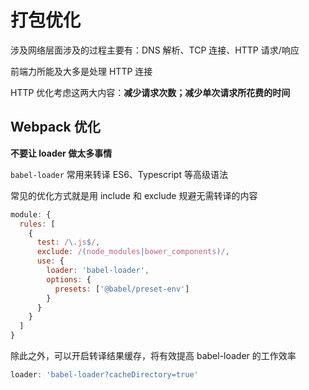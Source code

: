 # 打包优化

涉及网络层面涉及的过程主要有：DNS 解析、TCP 连接、HTTP 请求/响应

前端力所能及大多是处理 HTTP 连接

HTTP 优化考虑这两大内容：**减少请求次数；减少单次请求所花费的时间**

## Webpack 优化

**不要让 loader 做太多事情**

`babel-loader` 常用来转译 ES6、Typescript 等高级语法

常见的优化方式就是用 include 和 exclude 规避无需转译的内容

```JavaScript
module: {
  rules: [
    {
      test: /\.js$/,
      exclude: /(node_modules|bower_components)/,
      use: {
        loader: 'babel-loader',
        options: {
          presets: ['@babel/preset-env']
        }
      }
    }
  ]
}
```

除此之外，可以开启转译结果缓存，将有效提高 babel-loader 的工作效率

```JavaScript
loader: 'babel-loader?cacheDirectory=true'
```